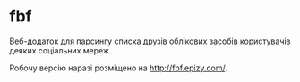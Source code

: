 # fbf

Веб-додаток для парсингу списка друзів облікових засобів користувачів деяких соціальних мереж.

Робочу версію наразі розміщено на <a href="http://fbf.epizy.com/" target="_blank">http://fbf.epizy.com/</a>.

